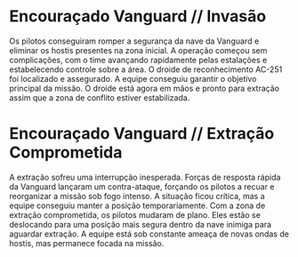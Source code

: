 # Encouraçado Vanguard // Invasão

Os pilotos conseguiram romper a segurança da nave da Vanguard e eliminar os hostis presentes na zona inicial. A operação começou sem complicações, com o time avançando rapidamente pelas estalações e estabelecendo controle sobre a área. O droide de reconhecimento AC-251 foi localizado e assegurado. A equipe conseguiu garantir o objetivo principal da missão. O droide está agora em mãos e pronto para extração assim que a zona de conflito estiver estabilizada.

# Encouraçado Vanguard // Extração Comprometida

A extração sofreu uma interrupção inesperada. Forças de resposta rápida da Vanguard lançaram um contra-ataque, forçando os pilotos a recuar e reorganizar a missão sob fogo intenso. A situação ficou crítica, mas a equipe conseguiu manter a posição temporariamente. Com a zona de extração comprometida, os pilotos mudaram de plano. Eles estão se deslocando para uma posição mais segura dentro da nave inimiga para aguardar extração. A equipe está sob constante ameaça de novas ondas de hostis, mas permanece focada na missão.